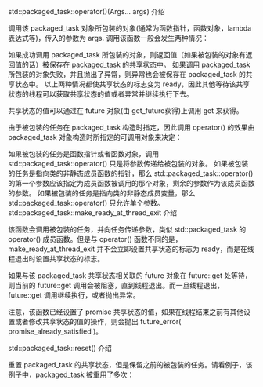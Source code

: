 std::packaged_task::operator()(Args... args) 介绍

调用该 packaged_task 对象所包装的对象(通常为函数指针，函数对象，lambda 表达式等)，传入的参数为 args. 调用该函数一般会发生两种情况：

如果成功调用 packaged_task 所包装的对象，则返回值（如果被包装的对象有返回值的话）被保存在 packaged_task 的共享状态中。
如果调用 packaged_task 所包装的对象失败，并且抛出了异常，则异常也会被保存在 packaged_task 的共享状态中。
以上两种情况都使共享状态的标志变为 ready，因此其他等待该共享状态的线程可以获取共享状态的值或者异常并继续执行下去。

共享状态的值可以通过在 future 对象(由 get_future获得)上调用 get 来获得。

由于被包装的任务在 packaged_task 构造时指定，因此调用 operator() 的效果由 packaged_task 对象构造时所指定的可调用对象来决定：

如果被包装的任务是函数指针或者函数对象，调用 std::packaged_task::operator() 只是将参数传递给被包装的对象。
如果被包装的任务是指向类的非静态成员函数的指针，那么 std::packaged_task::operator() 的第一个参数应该指定为成员函数被调用的那个对象，剩余的参数作为该成员函数的参数。
如果被包装的任务是指向类的非静态成员变量，那么 std::packaged_task::operator() 只允许单个参数。
std::packaged_task::make_ready_at_thread_exit 介绍

该函数会调用被包装的任务，并向任务传递参数，类似 std::packaged_task 的 operator() 成员函数。但是与 operator() 函数不同的是，make_ready_at_thread_exit 并不会立即设置共享状态的标志为 ready，而是在线程退出时设置共享状态的标志。

如果与该 packaged_task 共享状态相关联的 future 对象在 future::get 处等待，则当前的 future::get 调用会被阻塞，直到线程退出。而一旦线程退出，future::get 调用继续执行，或者抛出异常。

注意，该函数已经设置了 promise 共享状态的值，如果在线程结束之前有其他设置或者修改共享状态的值的操作，则会抛出 future_error( promise_already_satisfied )。

std::packaged_task::reset() 介绍

重置 packaged_task 的共享状态，但是保留之前的被包装的任务。请看例子，该例子中，packaged_task 被重用了多次：